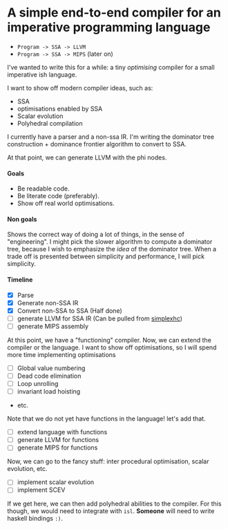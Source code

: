 # A simple end-to-end compiler for an imperative programming language

- `Program -> SSA -> LLVM`
- `Program -> SSA -> MIPS` (later on)


I've wanted to write this for a while: a tiny *optimising* compiler for
a small imperative ish language.

I want to show off modern compiler ideas, such as:

- SSA
- optimisations enabled by SSA
- Scalar evolution
- Polyhedral compilation

I currently have a parser and a non-ssa IR. I'm writing the dominator tree
construction + dominance frontier algorithm to convert to SSA.

At that point, we can generate LLVM with the phi nodes.

#### Goals
- Be readable code.
- Be literate code (preferably).
- Show off real world optimisations.

#### Non goals
Shows the correct way of doing a lot of things, in the sense of "engineering". I
might pick the slower algorithm to compute a dominator tree, because I wish to
emphasize the _idea_ of the dominator tree. When a trade off is presented
between simplicity and performance, I will pick simplicity.


#### Timeline

- [x] Parse
- [x] Generate non-SSA IR
- [x] Convert non-SSA to SSA (Half done)
- [ ] generate LLVM for SSA IR (Can be pulled from [simplexhc](http://github.com/bollu/simplexhc))
- [ ] generate MIPS assembly

At this point, we have a "functioning" compiler. Now, we can extend the 
compiler or the language. I want to show off optimisations, so I will spend
more time implementing optimisations

- [ ] Global value numbering
- [ ] Dead code elimination
- [ ] Loop unrolling
- [ ] invariant load hoisting
- etc.

Note that we do not yet have functions in the language! let's add that.
- [ ] extend language with functions
- [ ] generate LLVM for functions
- [ ] generate MIPS for functions

Now, we can go to the fancy stuff: inter procedural optimisation, scalar
evolution, etc.

- [ ] implement scalar evolution
- [ ] implement SCEV

If we get here, we can then add polyhedral abilities to the compiler. For
this though, we would need to integrate with `isl`. **Someone** will need to write
haskell bindings `:)`.


